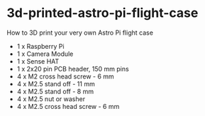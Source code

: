 # 3d-printed-astro-pi-flight-case
How to 3D print your very own Astro Pi flight case

- 1 x Raspberry Pi
- 1 x Camera Module
- 1 x Sense HAT
- 1 x 2x20 pin PCB header, 150 mm pins
- 4 x M2 cross head screw - 6 mm
- 4 x M2.5 stand off - 11 mm
- 4 x M2.5 stand off - 8 mm
- 4 x M2.5 nut or washer
- 4 x M2.5 cross head screw - 6 mm

